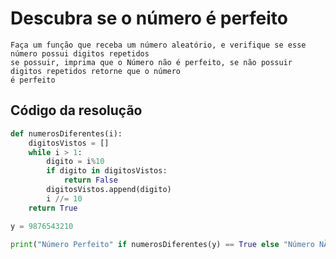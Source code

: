 # Descubra se o número é perfeito
    Faça um função que receba um número aleatório, e verifique se esse número possui digitos repetidos
    se possuir, imprima que o Número não é perfeito, se não possuir digitos repetidos retorne que o número
    é perfeito

## Código da resolução

```Python
def numerosDiferentes(i):
    digitosVistos = []
    while i > 1:
        digito = i%10
        if digito in digitosVistos:
            return False
        digitosVistos.append(digito)
        i //= 10
    return True

y = 9876543210

print("Número Perfeito" if numerosDiferentes(y) == True else "Número NÃO é Perfeito")
```